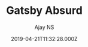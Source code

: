 ---
title: Gatsby Absurd
github: https://github.com/ajayns/gatsby-absurd
demo: https://gatsby-absurd.surge.sh/
author: Ajay NS
ssg:
  - Gatsby
cms:
  - Markdown
category: null
date: 2019-04-21T11:32:28.000Z
description: An absurd Gatsby starter
draft: true
publish_date: '2019-04-21T11:32:28Z'
update_date: '2020-06-18T12:16:06Z'
github_star: 175
github_fork: 69
---